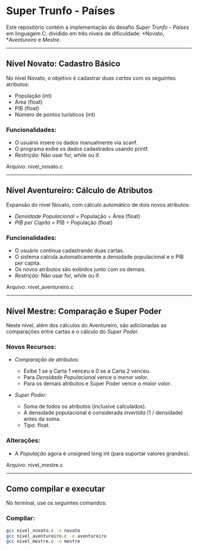 # Super Trunfo - Países 

Este repositório contém a implementação do desafio *Super Trunfo - Países* em linguagem C, dividido em três níveis de dificuldade: *Novato, **Aventureiro* e *Mestre*.

---

##  Nível Novato: Cadastro Básico
No nível Novato, o objetivo é cadastrar *duas cartas* com os seguintes atributos:

- População (int)
- Área (float)
- PIB (float)
- Número de pontos turísticos (int)

### Funcionalidades:
- O usuário insere os dados manualmente via scanf.
- O programa exibe os dados cadastrados usando printf.
- *Restrição:* Não usar for, while ou if.

 Arquivo: nivel_novato.c

---

##  Nível Aventureiro: Cálculo de Atributos
Expansão do nível Novato, com cálculo automático de dois novos atributos:

- *Densidade Populacional* = População ÷ Área (float)
- *PIB per Capita* = PIB ÷ População (float)

### Funcionalidades:
- O usuário continua cadastrando duas cartas.
- O sistema calcula automaticamente a densidade populacional e o PIB per capita.
- Os novos atributos são exibidos junto com os demais.
- *Restrição:* Não usar for, while ou if.

 Arquivo: nivel_aventureiro.c

---

##  Nível Mestre: Comparação e Super Poder
Neste nível, além dos cálculos do Aventureiro, são adicionadas as comparações entre cartas e o cálculo do *Super Poder*.

### Novos Recursos:
- *Comparação de atributos:*  
  - Exibe 1 se a Carta 1 venceu e 0 se a Carta 2 venceu.
  - Para *Densidade Populacional* vence o *menor valor*.
  - Para os demais atributos e Super Poder vence o *maior valor*.

- *Super Poder:*  
  - Soma de todos os atributos (inclusive calculados).
  - A densidade populacional é considerada *invertida* (1 / densidade) antes da soma.
  - Tipo: float.

### Alterações:
- A *População* agora é unsigned long int (para suportar valores grandes).

 Arquivo: nivel_mestre.c

---

##  Como compilar e executar
No terminal, use os seguintes comandos:

### Compilar:
```bash
gcc nivel_novato.c -o novato
gcc nivel_aventureiro.c -o aventureiro
gcc nivel_mestre.c -o mestre
